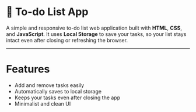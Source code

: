 # 📝 To-do List App

A simple and responsive to-do list web application built with **HTML**, **CSS**, and **JavaScript**. It uses **Local Storage** to save your tasks, so your list stays intact even after closing or refreshing the browser.

---

# Features

- Add and remove tasks easily
- Automatically saves to local storage
- Keeps your tasks even after closing the app
- Minimalist and clean UI
